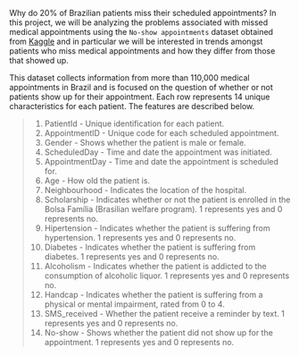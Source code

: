 Why do 20% of Brazilian patients miss their scheduled appointments? In this project, we will be analyzing the problems associated with missed medical appointments using the `No-show appointments` dataset obtained from [Kaggle](https://www.google.com/url?q=https://d17h27t6h515a5.cloudfront.net/topher/2017/October/59dd2e9a_noshowappointments-kagglev2-may-2016/noshowappointments-kagglev2-may-2016.csv&sa=D&ust=1532469042118000) and in particular we will be interested in trends amongst patients who miss medical appointments and how they differ from those that showed up.

This dataset collects information from more than 110,000 medical appointments in Brazil and is focused on the question of whether or not patients show up for their appointment. Each row represents 14 unique characteristics for each patient. The features are described below.

> 1. PatientId - Unique identification for each patient.
> 2. AppointmentID - Unique code for each scheduled appointment.
> 3. Gender - Shows whether the patient is male or female.
> 4. ScheduledDay - Time and date the appointment was initiated.
> 5. AppointmentDay - Time and date the appointment is scheduled for.
> 6. Age - How old the patient is.
> 7. Neighbourhood - Indicates the location of the hospital.
> 8. Scholarship - Indicates whether or not the patient is enrolled in the Bolsa Família (Brasilian welfare program). 1 represents yes and 0 represents no.
> 9. Hipertension - Indicates whether the patient is suffering from hypertension. 1 represents yes and 0 represents no.
> 10. Diabetes - Indicates whether the patient is suffering from diabetes. 1 represents yes and 0 represents no.
> 11. Alcoholism - Indicates whether the patient is addicted to the consumption of alcoholic liquor. 1 represents yes and 0 represents no.
> 12. Handcap - Indicates whether the patient is suffering from a physical or mental impairment, rated from 0 to 4.
> 13. SMS_received - Whether the patient receive a reminder by text. 1 represents yes and 0 represents no.
> 14. No-show - Shows whether the patient did not show up for the appointment. 1 represents yes and 0 represents no.
